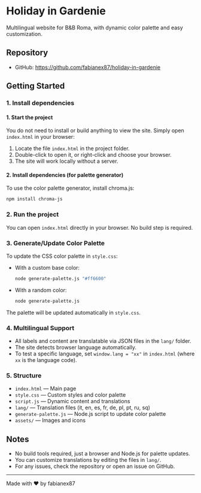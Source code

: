 # Holiday in Gardenie

Multilingual website for B&B Roma, with dynamic color palette and easy customization.

## Repository
- GitHub: https://github.com/fabianex87/holiday-in-gardenie

## Getting Started

### 1. Install dependencies
#### 1. Start the project
You do not need to install or build anything to view the site. Simply open `index.html` in your browser:

1. Locate the file `index.html` in the project folder.
2. Double-click to open it, or right-click and choose your browser.
3. The site will work locally without a server.

#### 2. Install dependencies (for palette generator)
To use the color palette generator, install chroma.js:
```sh
npm install chroma-js
```

### 2. Run the project
You can open `index.html` directly in your browser. No build step is required.

### 3. Generate/Update Color Palette
To update the CSS color palette in `style.css`:
- With a custom base color:
  ```sh
  node generate-palette.js "#ff6600"
  ```
- With a random color:
  ```sh
  node generate-palette.js
  ```
The palette will be updated automatically in `style.css`.

### 4. Multilingual Support
- All labels and content are translatable via JSON files in the `lang/` folder.
- The site detects browser language automatically.
- To test a specific language, set `window.lang = "xx"` in `index.html` (where `xx` is the language code).

### 5. Structure
- `index.html` — Main page
- `style.css` — Custom styles and color palette
- `script.js` — Dynamic content and translations
- `lang/` — Translation files (it, en, es, fr, de, pl, pt, ru, sq)
- `generate-palette.js` — Node.js script to update color palette
- `assets/` — Images and icons

## Notes
- No build tools required, just a browser and Node.js for palette updates.
- You can customize translations by editing the files in `lang/`.
- For any issues, check the repository or open an issue on GitHub.

---
Made with ❤️ by fabianex87
